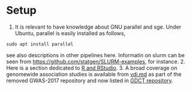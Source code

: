 # Setup

1. It is relevant to have knowledge about GNU parallel and sge. Under Ubuntu, parallel is easily installed as follows,
```{bash}
sudo apt install parallel
```
see also descriptions in other pipelines here. Informatin on slurm can be seen from https://github.com/statgen/SLURM-examples, for instance.
2. Here is a section dedicated to [R and RStudio](R).
3. A broad coverage on genomewide association studies is available from [vdi.md](https://github.com/jinghuazhao/GDCT/blob/master/vdi.md) as part of the removed GWAS-2017 repository and now listed in [GDCT repository](https://github.com/jinghuazhao/GDCT).
